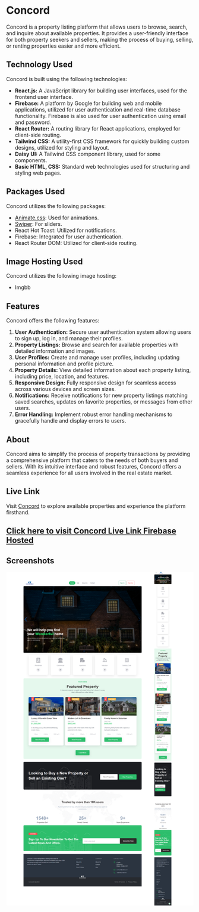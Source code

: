 # Concord

Concord is a property listing platform that allows users to browse, 
search, and inquire about available properties. It provides a user-friendly interface 
for both property seekers and sellers, making the process of buying, selling, or renting 
properties easier and more efficient.

## Technology Used

Concord is built using the following technologies:

- **React.js:** A JavaScript library for building user interfaces, used for the frontend user interface.
- **Firebase:** A platform by Google for building web and mobile applications, utilized for user authentication and real-time database functionality. Firebase is also used for user authentication using email and password.
- **React Router:** A routing library for React applications, employed for client-side routing.
- **Tailwind CSS:** A utility-first CSS framework for quickly building custom designs, utilized for styling and layout.
- **Daisy UI:** A Tailwind CSS component library, used for some components.
- **Basic HTML, CSS:** Standard web technologies used for structuring and styling web pages.


## Packages Used

Concord utilizes the following packages:

- [Animate.css](https://animate.style/): Used for animations.
- [Swiper](https://swiperjs.com/): For sliders.
- React Hot Toast: Utilized for notifications.
- Firebase: Integrated for user authentication.
- React Router DOM: Utilized for client-side routing.

## Image Hosting Used

Concord utilizes the following image hosting:

- Imgbb


## Features

Concord offers the following features:

1. **User Authentication:** Secure user authentication system allowing users to sign up, log in, and manage their profiles.
2. **Property Listings:** Browse and search for available properties with detailed information and images.
3. **User Profiles:** Create and manage user profiles, including updating personal information and profile picture.
4. **Property Details:** View detailed information about each property listing, including price, location, and features.
5. **Responsive Design:** Fully responsive design for seamless access across various devices and screen sizes.
6. **Notifications:** Receive notifications for new property listings matching saved searches, updates on favorite properties, or messages from other users.
7. **Error Handling:** Implement robust error handling mechanisms to gracefully handle and display errors to users.
 


## About

Concord aims to simplify the process of property transactions by providing a comprehensive platform that caters to the needs of both buyers and sellers. With its intuitive interface and robust features, Concord offers a seamless experience for all users involved in the real estate market.

## Live Link

Visit [Concord](#) to explore available properties and experience the platform firsthand.

## [Click here to visit Concord Live Link Firebase Hosted](https://concord-8d229.web.app/)




## Screenshots

![Screenshot](public/sss.png)
